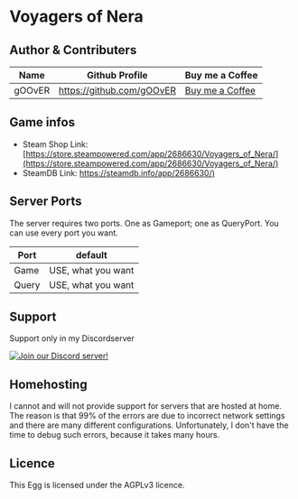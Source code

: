 # Voyagers of Nera

## Author & Contributers

| Name | Github Profile | Buy me a Coffee |
| ------------- |-------------|-------------|
| gOOvER | https://github.com/gOOvER |[Buy me a Coffee](https://donate.goover.dev) | |

## Game infos
- Steam Shop Link: [https://store.steampowered.com/app/2686630/Voyagers_of_Nera/](https://store.steampowered.com/app/2686630/Voyagers_of_Nera/)
- SteamDB Link: [https://steamdb.info/app/2686630/)](https://steamdb.info/app/2686630/)
  

## Server Ports

The server requires two ports. One as Gameport; one as QueryPort. You can use every port you want.

| Port | default |
|-------|---------|
| Game | USE, what you want |
| Query | USE, what you want |


## Support
Support only in my Discordserver

[![Join our Discord server!](https://invidget.switchblade.xyz/raurR4vshX)](http://discord.gg/raurR4vshX)

## Homehosting

I cannot and will not provide support for servers that are hosted at home. The reason is that 99% of the errors are due to incorrect network settings and there are many different configurations.
Unfortunately, I don't have the time to debug such errors, because it takes many hours.

## Licence
This Egg is licensed under the AGPLv3 licence.

